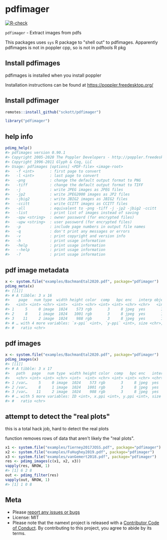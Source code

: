 pdfimager
=========



[![R-check](https://github.com/sckott/pdfimager/workflows/R-check/badge.svg)](https://github.com/sckott/pdfimager/actions/)


`pdfimager` - Extract images from pdfs

This packages uses `sys` R package to "shell out" to pdfimages. Apparently pdfimages is not in poppler cpp, so is not in pdftools R pkg

## Install pdfimages

pdfimages is installed when you install poppler

Installation instructions can be found at <https://poppler.freedesktop.org/>

## Install pdfimager


```r
remotes::install_github("sckott/pdfimager")
```


```r
library("pdfimager")
```

## help info


```r
pdimg_help()
#> pdfimages version 0.90.1
#> Copyright 2005-2020 The Poppler Developers - http://poppler.freedesktop.org
#> Copyright 1996-2011 Glyph & Cog, LLC
#> Usage: pdfimages [options] <PDF-file> <image-root>
#>   -f <int>       : first page to convert
#>   -l <int>       : last page to convert
#>   -png           : change the default output format to PNG
#>   -tiff          : change the default output format to TIFF
#>   -j             : write JPEG images as JPEG files
#>   -jp2           : write JPEG2000 images as JP2 files
#>   -jbig2         : write JBIG2 images as JBIG2 files
#>   -ccitt         : write CCITT images as CCITT files
#>   -all           : equivalent to -png -tiff -j -jp2 -jbig2 -ccitt
#>   -list          : print list of images instead of saving
#>   -opw <string>  : owner password (for encrypted files)
#>   -upw <string>  : user password (for encrypted files)
#>   -p             : include page numbers in output file names
#>   -q             : don't print any messages or errors
#>   -v             : print copyright and version info
#>   -h             : print usage information
#>   -help          : print usage information
#>   --help         : print usage information
#>   -?             : print usage information
```

## pdf image metadata


```r
x <- system.file("examples/BachmanEtal2020.pdf", package="pdfimager")
pdimg_meta(x)
#> [[1]]
#> # A tibble: 3 x 16
#>    page   num type  width height color  comp   bpc enc   interp object    ID
#>   <int> <int> <chr> <int>  <int> <chr> <int> <int> <chr> <chr>   <int> <int>
#> 1     5     0 image  1024    573 rgb       3     8 jpeg  yes       178     0
#> 2     8     1 image  1024   1001 rgb       3     8 jpeg  yes       146     0
#> 3    11     2 image  1024    988 rgb       3     8 jpeg  yes       110     0
#> # … with 4 more variables: `x-ppi` <int>, `y-ppi` <int>, size <chr>,
#> #   ratio <chr>
```

## pdf images


```r
x <- system.file("examples/BachmanEtal2020.pdf", package="pdfimager")
pdimg_images(x)
#> [[1]]
#> # A tibble: 3 x 17
#>   path   page   num type  width height color  comp   bpc enc   interp object
#>   <chr> <int> <int> <chr> <int>  <int> <chr> <int> <int> <chr> <chr>   <int>
#> 1 /var…     5     0 image  1024    573 rgb       3     8 jpeg  yes       178
#> 2 /var…     8     1 image  1024   1001 rgb       3     8 jpeg  yes       146
#> 3 /var…    11     2 image  1024    988 rgb       3     8 jpeg  yes       110
#> # … with 5 more variables: ID <int>, x.ppi <int>, y.ppi <int>, size <chr>,
#> #   ratio <chr>
```

## attempt to detect the "real plots"

this is a total hack job, hard to detect the real plots

function removes rows of data that aren't likely the "real plots". 


```r
x1 <- system.file("examples/Tierney2017JOSS.pdf", package="pdfimager")
x2 <- system.file("examples/FuHughey2019.pdf", package="pdfimager")
x3 <- system.file("examples/vanGemert2018.pdf", package="pdfimager")
res <- pdimg_images(c(x1, x2, x3))
vapply(res, NROW, 1)
#> [1] 6 2 8
out <- pdimg_filter(res)
vapply(out, NROW, 1)
#> [1] 1 0 8
```

## Meta

* Please [report any issues or bugs](https://github.com/sckott/pdfimager/issues)
* License: MIT
* Please note that the namext project is released with a [Contributor Code of Conduct](https://contributor-covenant.org/version/2/0/CODE_OF_CONDUCT.html). By contributing to this project, you agree to abide by its terms.
